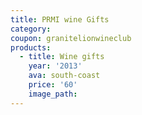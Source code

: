 ```yaml
---
title: PRMI wine Gifts
category:
coupon: granitelionwineclub
products:
  - title: Wine gifts
    year: '2013'
    ava: south-coast
    price: '60'
    image_path:
---
```



